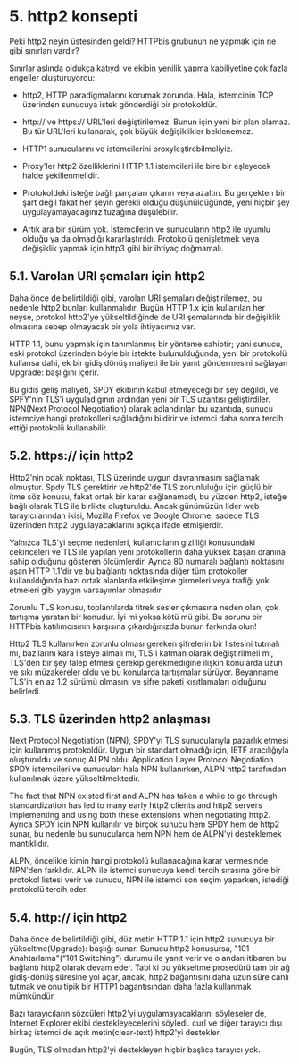 # 5. http2 konsepti

Peki http2 neyin üstesinden geldi? HTTPbis grubunun ne yapmak için ne gibi sınırları vardır?

Sınırlar aslında oldukça katıydı ve ekibin yenilik yapma kabiliyetine çok fazla engeller oluşturuyordu:

- http2, HTTP paradigmalarını korumak zorunda. Hala, istemcinin TCP üzerinden sunucuya istek gönderdiği bir protokoldür.

- http:// ve https:// URL'leri değiştirilemez. Bunun için yeni bir plan olamaz. Bu tür URL'leri kullanarak, çok büyük değişiklikler beklenemez.

- HTTP1 sunucularını ve istemcilerini proxyleştirebilmeliyiz.

- Proxy'ler http2 özelliklerini HTTP 1.1 istemcileri ile bire bir eşleyecek halde şekillenmelidir.

- Protokoldeki isteğe bağlı parçaları çıkarın veya azaltın. Bu gerçekten bir şart değil fakat her şeyin gerekli olduğu düşünüldüğünde, yeni hiçbir şey uygulayamayacağınız tuzağına düşülebilir.

- Artık ara bir sürüm yok. İstemcilerin ve sunucuların http2 ile uyumlu olduğu ya da olmadığı kararlaştırıldı. Protokolü genişletmek veya değişiklik yapmak için http3 gibi bir ihtiyaç doğmamalı.

## 5.1. Varolan URI şemaları için http2

Daha önce de belirtildiği gibi, varolan URI şemaları değiştirilemez, bu nedenle http2 bunları kullanmalıdır. Bugün HTTP 1.x için kullanılan her neyse, protokol http2'ye yükseltildiğinde de URI şemalarında bir değişiklik olmasına sebep olmayacak bir yola ihtiyacımız var.

HTTP 1.1, bunu yapmak için tanımlanmış bir yönteme sahiptir; yani sunucu, eski protokol üzerinden böyle bir istekte bulunulduğunda, yeni bir protokolü kullansa dahi, ek bir gidiş dönüş maliyeti ile bir yanıt göndermesini sağlayan Upgrade: başlığını içerir.

Bu gidiş geliş maliyeti, SPDY ekibinin kabul etmeyeceği bir şey değildi, ve SPFY'nin TLS'i uyguladıgının ardından yeni bir TLS uzantısı geliştirdiler. NPN(Next Protocol Negotiation) olarak adlandırılan bu uzantıda, sunucu istemciye hangi protokolleri sağladığını bildirir ve istemci daha sonra tercih ettiği protokolü kullanabilir.

## 5.2. https:// için http2

Http2'nin odak noktası, TLS üzerinde uygun davranmasını sağlamak olmuştur. Spdy TLS gerektirir ve http2'de TLS zorunluluğu için güçlü bir itme söz konusu, fakat ortak bir karar sağlanamadı, bu yüzden http2, isteğe bağlı olarak TLS ile birlikte oluşturuldu. Ancak günümüzün lider web tarayıcılarından ikisi, Mozilla Firefox ve Google Chrome, sadece TLS üzerinden http2 uygulayacaklarını açıkça ifade etmişlerdir.

Yalnızca TLS'yi seçme nedenleri, kullanıcıların gizliliği konusundaki çekinceleri ve TLS ile yapılan yeni protokollerin daha yüksek başarı oranına sahip olduğunu gösteren ölçümlerdir. Ayrıca 80 numaralı bağlantı noktasını aşan HTTP 1.1'dir ve bu bağlantı noktasında diğer tüm protokoller kullanıldığında bazı ortak alanlarda etkileşime girmeleri veya trafiği yok etmeleri gibi yaygın varsayımlar olmasıdır.

Zorunlu TLS konusu, toplantılarda titrek sesler çıkmasına neden olan, çok tartışma yaratan bir konudur. İyi mi yoksa kötü mü gibi. Bu sorunu bir HTTPbis katılımcısının karşısına çıkardığınızda bunun farkında olun!

Http2 TLS kullanırken zorunlu olması gereken şifrelerin bir listesini tutmalı mı, bazılarını kara listeye almalı mı, TLS'i katman olarak değiştirilmeli mi, TLS'den bir şey talep etmesi gerekip gerekmediğine ilişkin konularda uzun ve sıkı müzakereler oldu ve bu konularda tartışmalar sürüyor. Beyanname TLS'in en az 1.2 sürümü olmasını ve şifre paketi kısıtlamaları olduğunu belirledi.

## 5.3. TLS üzerinden http2 anlaşması

Next Protocol Negotiation (NPN), SPDY'yi TLS sunucularıyla pazarlık etmesi için kullanımış protokoldür. Uygun bir standart olmadığı için, IETF aracılığıyla oluşturuldu ve sonuç ALPN oldu: Application Layer Protocol Negotiation. SPDY istemcileri ve sunucuları hala NPN kullanırken, ALPN http2 tarafından kullanılmak üzere yükseltilmektedir. 

The fact that NPN existed first and ALPN has taken a while to go through standardization has led to many early http2 clients and http2 servers implementing and using both these extensions when negotiating http2. Ayrıca SPDY için NPN kullanılır ve birçok sunucu hem SPDY hem de http2 sunar, bu nedenle bu sunucularda hem NPN hem de ALPN'yi desteklemek mantıklıdır.

ALPN, öncelikle kimin hangi protokolü kullanacağına karar vermesinde NPN'den farklıdır. ALPN ile istemci sunucuya kendi tercih sırasına göre bir protokol listesi verir ve sunucu, NPN ile istemci son seçim yaparken, istediği protokolü tercih eder.

## 5.4. http:// için http2

Daha önce de belirtildiği gibi, düz metin HTTP 1.1 için http2 sunucuya bir yükseltme(Upgrade): başlığı sunar. Sunucu http2 konuşursa, "101 Anahtarlama"(“101 Switching”) durumu ile yanıt verir ve o andan itibaren bu bağlantı http2 olarak devam eder. Tabi ki bu yükseltme prosedürü tam bir ağ gidiş-dönüş süresine yol açar, ancak, http2 bağantısını daha uzun süre canlı tutmak ve onu tipik bir HTTP1 bagantısından daha fazla kullanmak mümkündür.

Bazı tarayıcıların sözcüleri http2'yi uygulamayacaklarını söyleseler de, Internet Explorer ekibi destekleyecelerini söyledi. curl ve diğer tarayıcı dışı birkaç istemci de açık metin(clear-text) http2'yi destekler.

Bugün, TLS olmadan http2'yi destekleyen hiçbir başlıca tarayıcı yok.

